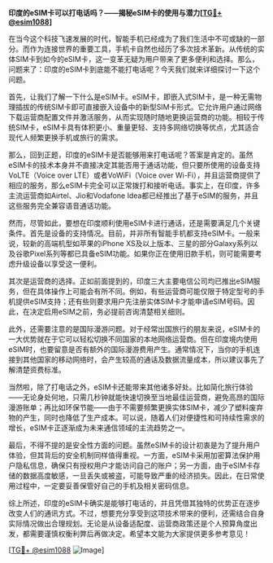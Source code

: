 **印度的eSIM卡可以打电话吗？——揭秘eSIM卡的使用与潜力[[TG💪+ @esim1088](https://t.me/s/esim1088)]**

在当今这个科技飞速发展的时代，智能手机已经成为了我们生活中不可或缺的一部分。而作为连接世界的重要工具，手机卡自然也经历了多次技术革新。从传统的实体SIM卡到如今的eSIM卡，这一变革无疑为用户带来了更多便利和选择。那么，问题来了：印度的eSIM卡到底能不能打电话呢？今天我们就来详细探讨一下这个问题。

首先，让我们了解一下什么是eSIM卡。eSIM卡，即嵌入式SIM卡，是一种无需物理插拔的传统SIM卡即可直接嵌入设备中的新型SIM卡形式。它允许用户通过网络下载运营商配置文件并激活服务，从而实现随时随地更换运营商的功能。相较于传统SIM卡，eSIM卡具有体积更小、重量更轻、支持多网络切换等优点，尤其适合现代人频繁更换手机或旅行的需求。

那么，回到正题，印度的eSIM卡是否能够用来打电话呢？答案是肯定的。虽然eSIM卡的技术本身并不直接决定其能否用于通话功能，但只要所使用的设备支持VoLTE（Voice over LTE）或者VoWiFi（Voice over Wi-Fi），并且运营商提供了相应的服务，那么eSIM卡完全可以正常拨打和接听电话。事实上，在印度，许多主流运营商如Airtel、Jio和Vodafone Idea都已经推出了基于eSIM的服务，并且这些服务完全兼容语音通话功能。

然而，尽管如此，要想在印度顺利使用eSIM卡进行通话，还是需要满足几个关键条件。首先是设备的支持情况。目前，并非所有智能手机都支持eSIM卡。一般来说，较新的高端机型如苹果的iPhone XS及以上版本、三星的部分Galaxy系列以及谷歌Pixel系列等都已具备eSIM功能。如果你正在使用旧款手机，则可能需要考虑升级设备以享受这一便利。

其次是运营商的选择。正如前面提到的，印度三大主要电信公司均已推出eSIM服务，但在具体操作上可能会有所不同。例如，有些运营商可能仅限于特定型号的手机提供eSIM支持；还有些则要求用户先注册实体SIM卡才能申请eSIM号码。因此，在决定启用eSIM之前，务必提前咨询清楚相关细则。

此外，还需要注意的是国际漫游问题。对于经常出国旅行的朋友来说，eSIM卡的一大优势就在于它可以轻松切换不同国家的本地网络运营商。但在印度境内使用eSIM时，也要留意是否有额外的国际漫游费用产生。通常情况下，当你的手机连接到其他国家的移动网络时，会产生较高的通话及数据流量成本，所以建议事先了解清楚资费标准。

当然啦，除了打电话之外，eSIM卡还能带来其他诸多好处。比如简化旅行体验——无论身处何地，只需几秒钟就能快速切换至当地最佳运营商，避免高昂的国际漫游账单；再比如环保节能——由于不需要频繁更换实体SIM卡，减少了塑料废弃物的产生，同时也降低了生产成本。可以说，随着人们对便捷性和可持续性需求的增长，eSIM卡正逐渐成为未来通信领域的主流趋势之一。

最后，不得不提的是安全性方面的问题。虽然eSIM卡的设计初衷是为了提升用户体验，但其背后的安全机制同样值得重视。一方面，eSIM卡采用加密算法保护用户隐私信息，确保只有授权用户才能访问自己的账户；另一方面，由于eSIM卡存储的数据高度敏感，一旦丢失或被盗，可能导致严重的经济损失。因此，在日常使用过程中，一定要妥善保管好自己的手机及相关密码信息。

综上所述，印度的eSIM卡确实是能够打电话的，并且凭借其独特的优势正在逐步改变人们的通讯方式。不过，想要充分享受到这项技术带来的便利，还需结合自身实际情况做出合理规划。无论是从设备适配度、运营商政策还是个人预算角度出发，都需要谨慎权衡利弊后再做决定。希望本文能为大家提供更多参考意见！

[[TG💪+ @esim1088](https://t.me/s/esim1088) ![Image](https://i.postimg.cc/4NQfJmqS/Snipaste-2025-05-13-00-14-12.png)]
